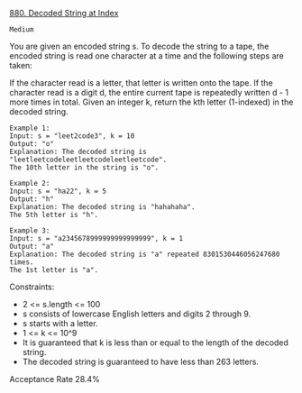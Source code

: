 [880. Decoded String at Index](https://leetcode.com/problems/decoded-string-at-index/)

`Medium`

You are given an encoded string s. To decode the string to a tape, the encoded string is read one character at a time and the following steps are taken:

If the character read is a letter, that letter is written onto the tape.
If the character read is a digit d, the entire current tape is repeatedly written d - 1 more times in total.
Given an integer k, return the kth letter (1-indexed) in the decoded string.

```
Example 1:
Input: s = "leet2code3", k = 10
Output: "o"
Explanation: The decoded string is "leetleetcodeleetleetcodeleetleetcode".
The 10th letter in the string is "o".

Example 2:
Input: s = "ha22", k = 5
Output: "h"
Explanation: The decoded string is "hahahaha".
The 5th letter is "h".

Example 3:
Input: s = "a2345678999999999999999", k = 1
Output: "a"
Explanation: The decoded string is "a" repeated 8301530446056247680 times.
The 1st letter is "a".
``` 

Constraints:

- 2 <= s.length <= 100
- s consists of lowercase English letters and digits 2 through 9.
- s starts with a letter.
- 1 <= k <= 10^9
- It is guaranteed that k is less than or equal to the length of the decoded string.
- The decoded string is guaranteed to have less than 263 letters.

Acceptance Rate
28.4%